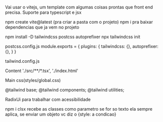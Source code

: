Vai usar o vitejs, um template com algumas coisas prontas que front end precisa.
Suporte para typescript e jsx

npm create vite@latest (pra criar a pasta com o projeto)
npm i pra baixar dependencias que ja vem no projeto

npm install -D tailwindcss postcss autoprefixer
npx tailwindcss init

postcss.config.js
module.exports = {
plugins: {
tailwindcss: {},
autoprefixer: {},
}
}

tailwind.config.js

Content
'./src/**/*.tsx',
'./index.html'

Main css(styles/global.css)

@tailwind base;
@tailwind components;
@tailwind utilities;

RadixUi para trabalhar com acessibilidade

npm i clsx
recebe as classes como parametro se for so texto ela sempre aplica, se enviar um objeto vc diz o {style: a condicao}
